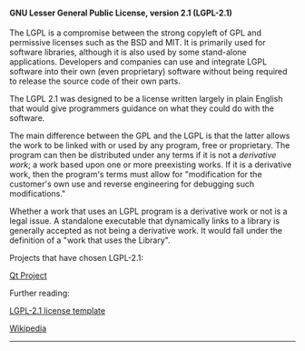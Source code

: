 #### GNU Lesser General Public License, version 2.1 (LGPL-2.1)

The LGPL is a compromise between the strong copyleft of GPL and permissive licenses such as the BSD and MIT.  It is primarily used for software libraries, although it is also used by some stand-alone applications. Developers and companies can use and integrate LGPL software into their own (even proprietary) software without being required to release the source code of their own parts.

The LGPL 2.1 was designed to be a license written largely in plain English that would give programmers guidance on what they could do with the software.

The main difference between the GPL and the LGPL is that the latter allows the work to be linked with or used by any program, free or proprietary. The program can then be distributed under any terms if it is not a *derivative work*; a work based upon one or more preexisting works. If it is a derivative work, then the program's terms must allow for "modification for the customer's own use and reverse engineering for debugging such modifications." 

Whether a work that uses an LGPL program is a derivative work or not is a legal issue. A standalone executable that dynamically links to a library is generally accepted as not being a derivative work. It would fall under the definition of a "work that uses the Library".

Projects that have chosen LGPL-2.1:

[Qt Project](https://qt-project.org/products/licensing "Qt Project")

Further reading:

[LGPL-2.1 license template](http://opensource.org/licenses/LGPL-2.1 "LGPL-2.1 license")

[Wikipedia](http://en.wikipedia.org/wiki/GNU_Lesser_General_Public_License "Wikipedia")
***
